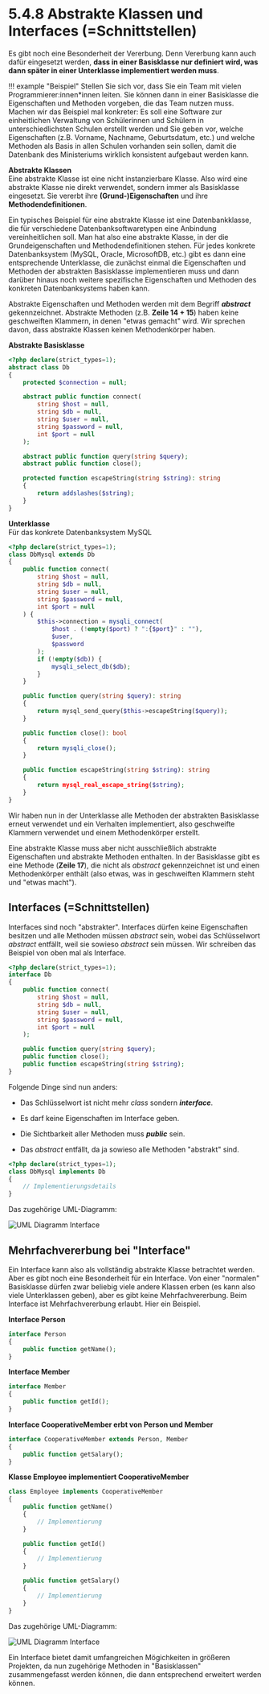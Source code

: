 # 5.4.8 Abstrakte Klassen und Interfaces (=Schnittstellen)

Es gibt noch eine Besonderheit der Vererbung. Denn Vererbung kann auch dafür eingesetzt werden, **dass in einer Basisklasse nur definiert wird, was dann später in einer Unterklasse implementiert werden muss**.

!!! example "Beispiel"
    Stellen Sie sich vor, dass Sie ein Team mit vielen Programmierer:innen*innen leiten. Sie können dann in einer Basisklasse die Eigenschaften und Methoden vorgeben, die das Team nutzen muss. Machen wir das Beispiel mal konkreter: Es soll eine Software zur einheitlichen Verwaltung von Schülerinnen und Schülern in unterschiedlichsten Schulen erstellt werden und Sie geben vor, welche Eigenschaften (z.B. Vorname, Nachname, Geburtsdatum, etc.) und welche Methoden als Basis in allen Schulen vorhanden sein sollen, damit die Datenbank des Ministeriums wirklich konsistent aufgebaut werden kann.

**Abstrakte Klassen**  
Eine abstrakte Klasse ist eine nicht instanzierbare Klasse. Also wird eine abstrakte Klasse nie direkt verwendet, sondern immer als Basisklasse eingesetzt. Sie vererbt ihre **(Grund-)Eigenschaften** und ihre **Methodendefinitionen**.

Ein typisches Beispiel für eine abstrakte Klasse ist eine Datenbankklasse, die für verschiedene Datenbanksoftwaretypen eine Anbindung vereinheitlichen soll. Man hat also eine abstrakte Klasse, in der die Grundeigenschaften und Methodendefinitionen stehen. Für jedes konkrete Datenbanksystem (MySQL, Oracle, MicrosoftDB, etc.) gibt es dann eine entsprechende Unterklasse, die zunächst einmal die Eigenschaften und Methoden der abstrakten Basisklasse implementieren muss und dann darüber hinaus noch weitere spezifische Eigenschaften und Methoden des konkreten Datenbanksystems haben kann.

Abstrakte Eigenschaften und Methoden werden mit dem Begriff ***abstract*** gekennzeichnet. Abstrakte Methoden (z.B. **Zeile 14 + 15**) haben keine geschweiften Klammern, in denen "etwas gemacht" wird. Wir sprechen davon, dass abstrakte Klassen keinen Methodenkörper haben.

**Abstrakte Basisklasse**

```php linenums="1"
<?php declare(strict_types=1);
abstract class Db
{
    protected $connection = null;

    abstract public function connect(
        string $host = null,
        string $db = null,
        string $user = null,
        string $password = null,
        int $port = null
    );

    abstract public function query(string $query);
    abstract public function close();

    protected function escapeString(string $string): string
    {
        return addslashes($string);
    }
}
```

**Unterklasse**  
Für das konkrete Datenbanksystem MySQL

```php linenums="1"
<?php declare(strict_types=1);
class DbMysql extends Db
{
    public function connect(
        string $host = null,
        string $db = null,
        string $user = null,
        string $password = null,
        int $port = null
    ) {
        $this->connection = mysqli_connect(
            $host . (!empty($port) ? ":{$port}" : ""),
            $user,
            $password
        );
        if (!empty($db)) {
            mysqli_select_db($db);
        }
    }

    public function query(string $query): string
    {
        return mysql_send_query($this->escapeString($query));
    }

    public function close(): bool
    {
        return mysqli_close();
    }

    public function escapeString(string $string): string
    {
        return mysql_real_escape_string($string);
    }
}
```

Wir haben nun in der Unterklasse alle Methoden der abstrakten Basisklasse erneut verwendet und ein Verhalten implementiert, also geschweifte Klammern verwendet und einem Methodenkörper erstellt.

Eine abstrakte Klasse muss aber nicht ausschließlich abstrakte Eigenschaften und abstrakte Methoden enthalten. In der Basisklasse gibt es eine Methode (**Zeile 17**), die nicht als *abstract* gekennzeichnet ist und einen Methodenkörper enthält (also etwas, was in geschweiften Klammern steht und "etwas macht").

## Interfaces (=Schnittstellen)
Interfaces sind noch "abstrakter". Interfaces dürfen keine Eigenschaften besitzen und alle Methoden müssen *abstract* sein, wobei das Schlüsselwort *abstract* entfällt, weil sie sowieso *abstract* sein müssen. Wir schreiben das Beispiel von oben mal als Interface.

```php linenums="1"
<?php declare(strict_types=1);
interface Db
{
    public function connect(
        string $host = null,
        string $db = null,
        string $user = null,
        string $password = null,
        int $port = null
    );

    public function query(string $query);
    public function close();
    public function escapeString(string $string);
}
```

Folgende Dinge sind nun anders:

- Das Schlüsselwort ist nicht mehr *class* sondern ***interface***.

- Es darf keine Eigenschaften im Interface geben.

- Die Sichtbarkeit aller Methoden muss ***public*** sein.

- Das *abstract* entfällt, da ja sowieso alle Methoden "abstrakt" sind.

```php linenums="1"
<?php declare(strict_types=1);
class DbMysql implements Db
{
    // Implementierungsdetails
}
```

Das zugehörige UML-Diagramm:

![UML Diagramm Interface](media/Interface1.png)

## Mehrfachvererbung bei "Interface"

Ein Interface kann also als vollständig abstrakte Klasse betrachtet werden. Aber es gibt noch eine Besonderheit für ein Interface. Von einer "normalen" Basisklasse dürfen zwar beliebig viele andere Klassen erben (es kann also viele Unterklassen geben), aber es gibt keine Mehrfachvererbung. Beim Interface ist Mehrfachvererbung erlaubt. Hier ein Beispiel.

**Interface Person**
```php linenums="1"
interface Person
{
    public function getName();
}
```

**Interface Member**
```php linenums="1"
interface Member
{
    public function getId();
}
```

**Interface CooperativeMember erbt von Person und Member**
```php linenums="1"
interface CooperativeMember extends Person, Member
{
    public function getSalary();
}
```

**Klasse Employee implementiert CooperativeMember**
```php linenums="1"
class Employee implements CooperativeMember
{
    public function getName()
    {
        // Implementierung
    }

    public function getId()
    {
        // Implementierung
    }

    public function getSalary()
    {
        // Implementierung
    }
}
```

Das zugehörige UML-Diagramm:

![UML Diagramm Interface](media/Interface2.png)

Ein Interface bietet damit umfangreichen Mögichkeiten in größeren Projekten, da nun zugehörige Methoden in "Basisklassen" zusammengefasst werden können, die dann entsprechend erweitert werden können. 